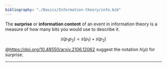 ```yaml
---
bibliography: "./Basics/Information-theory/info.bib"
---
```


The **surprise** or **information content** of an event in information theory is a measure of how many bits you would use to describe it. 

$$
s(p_1 p_2) = s(p_1) + s(p_2)
$$


@https://doi.org/10.48550/arxiv.2106.12062 suggest the notation $h(\rho)$ for surprise.

---